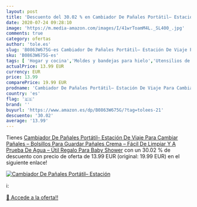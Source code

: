 ```yaml
---
layout: post
title: 'Descuento del 30.02 % en Cambiador De Pañales Portátil– Estación '
date: 2020-07-24 09:28:10
image: 'https://m.media-amazon.com/images/I/41wrToamM4L._SL400_.jpg'
comments: true
category: ofertas
author: 'tole.es'
slug: 'B0863W675G-es Cambiador De Pañales Portátil– Estación De Viaje Para...'
sku: 'B0863W675G-es'
tags: [ 'Hogar y cocina','Moldes y bandejas para hielo','Utensilios de bar','Utensilios de cocina','pañales', ]
actualPrice: 13.99 EUR
currency: EUR
price: 13.99
comparePrice: 19.99 EUR
prodname: 'Cambiador De Pañales Portátil– Estación De Viaje Para Cambiar Pañales – Bolsillos Para Guardar Pañales  Crema – Fácil De Limpiar Y A Prueba De Agua – Útil Regalo Para Baby Shower'
country: 'es'
flag: '🇪🇸'
brand: ''
buyurl: 'https://www.amazon.es/dp/B0863W675G/?tag=tolees-21'
descuento: '30.02'
average: '13.99'
---
```


Tienes [Cambiador De Pañales Portátil– Estación De Viaje Para Cambiar Pañales – Bolsillos Para Guardar Pañales  Crema – Fácil De Limpiar Y A Prueba De Agua – Útil Regalo Para Baby Shower](https://www.amazon.es/dp/B0863W675G/?tag=tolees-21) con un 30.02 % de descuento con precio de oferta de 13.99 EUR (original: 19.99 EUR) en el siguiente enlace!

[![Cambiador De Pañales Portátil– Estación ](https://m.media-amazon.com/images/I/41wrToamM4L._SL400_.jpg)](https://www.amazon.es/dp/B0863W675G/?tag=tolees-21)

ℹ️:


[🛒 Accede a la oferta!!](https://www.amazon.es/dp/B0863W675G/?tag=tolees-21)
